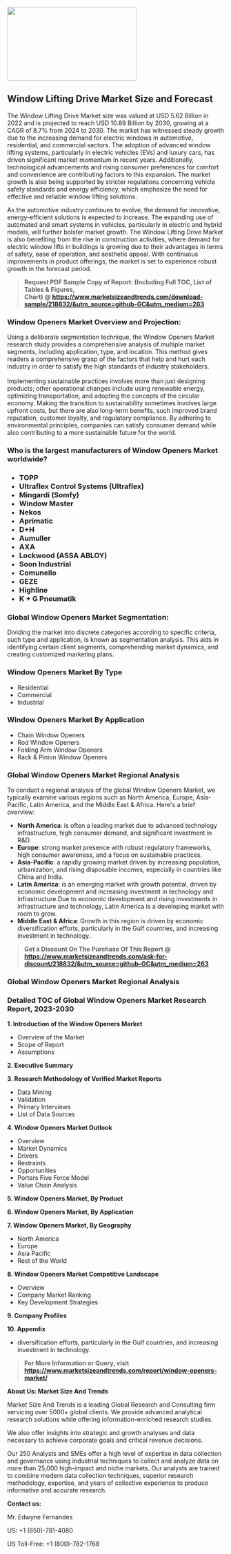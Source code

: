 <p><img class="alignnone size-medium wp-image-20088" src="https://ffe5etoiles.com/wp-content/uploads/2024/12/MST1-300x171.png" alt="" width="300" height="171" /></p><h2>Window Lifting Drive Market Size and Forecast</h2><p>The Window Lifting Drive Market size was valued at USD 5.62 Billion in 2022 and is projected to reach USD 10.89 Billion by 2030, growing at a CAGR of 8.7% from 2024 to 2030. The market has witnessed steady growth due to the increasing demand for electric windows in automotive, residential, and commercial sectors. The adoption of advanced window lifting systems, particularly in electric vehicles (EVs) and luxury cars, has driven significant market momentum in recent years. Additionally, technological advancements and rising consumer preferences for comfort and convenience are contributing factors to this expansion. The market growth is also being supported by stricter regulations concerning vehicle safety standards and energy efficiency, which emphasize the need for effective and reliable window lifting solutions.</p><p>As the automotive industry continues to evolve, the demand for innovative, energy-efficient solutions is expected to increase. The expanding use of automated and smart systems in vehicles, particularly in electric and hybrid models, will further bolster market growth. The Window Lifting Drive Market is also benefiting from the rise in construction activities, where demand for electric window lifts in buildings is growing due to their advantages in terms of safety, ease of operation, and aesthetic appeal. With continuous improvements in product offerings, the market is set to experience robust growth in the forecast period.</p></p><blockquote id="" class=""><strong>Request PDF Sample Copy of Report: (Including Full TOC, List of Tables &amp; Figures, Chart)&nbsp;@&nbsp;<strong><a href="https://www.marketsizeandtrends.com/download-sample/218832/&utm_source=github-GC&utm_medium=263" target="_blank">https://www.marketsizeandtrends.com/download-sample/218832/&utm_source=github-GC&utm_medium=263</a></strong></strong></blockquote><h3 id="" class="">Window Openers Market&nbsp;Overview and Projection:</h3><p id="" class="">Using a deliberate segmentation technique, the Window Openers Market research study provides a comprehensive analysis of multiple market segments, including application, type, and location. This method gives readers a comprehensive grasp of the factors that help and hurt each industry in order to satisfy the high standards of industry stakeholders. <br /> <br />Implementing sustainable practices involves more than just designing products; other operational changes include using renewable energy, optimizing transportation, and adopting the concepts of the circular economy. Making the transition to sustainability sometimes involves large upfront costs, but there are also long-term benefits, such improved brand reputation, customer loyalty, and regulatory compliance. By adhering to environmental principles, companies can satisfy consumer demand while also contributing to a more sustainable future for the world.</p><h3 id="" class="">Who is the largest manufacturers of&nbsp;Window Openers Market worldwide?</h3><h3 class=""><p><ul><li>TOPP </li><li> Ultraflex Control Systems (Ultraflex) </li><li> Mingardi (Somfy) </li><li> Window Master </li><li> Nekos </li><li> Aprimatic </li><li> D+H </li><li> Aumuller </li><li> AXA </li><li> Lockwood (ASSA ABLOY) </li><li> Soon Industrial </li><li> Comunello </li><li> GEZE </li><li> Highline </li><li> K + G Pneumatik</li></ul></p></h3><h3 id="" class="">Global&nbsp;Window Openers Market Segmentation:</h3><p id="" class="">Dividing the market into discrete categories according to specific criteria, such type and application, is known as segmentation analysis. This aids in identifying certain client segments, comprehending market dynamics, and creating customized marketing plans.</p><h3 id="" class="">Window Openers Market&nbsp;By Type</h3><p><p><ul><li>Residential</li><li> Commercial</li><li> Industrial</p></li></ul></p></p><h3 id="" class="">Window Openers Market&nbsp;By Application</h3><p class=""><p><ul><li>Chain Window Openers</li><li> Rod Window Openers</li><li> Folding Arm Window Openers</li><li> Rack & Pinion Window Openers</li></ul></p></p><h3 id="" class="">Global Window Openers Market Regional Analysis</h3><p id="" class="">To conduct a regional analysis of the global Window Openers Market, we typically examine various regions such as North America, Europe, Asia-Pacific, Latin America, and the Middle East &amp; Africa. Here's a brief overview:</p><ul><li><strong>North America</strong>: is often a leading market due to advanced technology infrastructure, high consumer demand, and significant investment in R&amp;D.</li><li><strong>Europe</strong>: strong market presence with robust regulatory frameworks, high consumer awareness, and a focus on sustainable practices.</li><li><strong>Asia-Pacific</strong>: a rapidly growing market driven by increasing population, urbanization, and rising disposable incomes, especially in countries like China and India.</li><li><strong>Latin America</strong>: is an emerging market with growth potential, driven by economic development and increasing investment in technology and infrastructure.Due to economic development and rising investments in infrastructure and technology, Latin America is a developing market with room to grow.</li><li><strong>Middle East &amp; Africa</strong>: Growth in this region is driven by economic diversification efforts, particularly in the Gulf countries, and increasing investment in technology.</li></ul><blockquote id="" class=""><strong>Get a Discount On The Purchase Of This Report @ <strong><a href="https://www.marketsizeandtrends.com/ask-for-discount/218832/&utm_source=github-GC&utm_medium=263" target="_blank">https://www.marketsizeandtrends.com/ask-for-discount/218832/&utm_source=github-GC&utm_medium=263</a></strong></strong></blockquote><h3 id="" class="">Global Window Openers Market Regional Analysis</h3><h3 id="" class="">Detailed TOC of Global Window Openers Market Research Report, 2023-2030</h3><p id="" class=""><strong>1. Introduction of the Window Openers Market</strong></p><ul><li>Overview of the Market</li><li>Scope of Report</li><li>Assumptions</li></ul><p id="" class=""><strong>2. Executive Summary</strong></p><p id="" class=""><strong>3. Research Methodology of Verified Market Reports</strong></p><ul><li>Data Mining</li><li>Validation</li><li>Primary Interviews</li><li>List of Data Sources</li></ul><p id="" class=""><strong>4. Window Openers Market Outlook</strong></p><ul><li>Overview</li><li>Market Dynamics</li><li>Drivers</li><li>Restraints</li><li>Opportunities</li><li>Porters Five Force Model</li><li>Value Chain Analysis</li></ul><p id="" class=""><strong>5. Window Openers Market, By Product</strong></p><p id="" class=""><strong>6. Window Openers Market, By Application</strong></p><p id="" class=""><strong>7. Window Openers Market, By Geography</strong></p><ul><li>North America</li><li>Europe</li><li>Asia Pacific</li><li>Rest of the World</li></ul><p id="" class=""><strong>8. Window Openers Market Competitive Landscape</strong></p><ul><li>Overview</li><li>Company Market Ranking</li><li>Key Development Strategies</li></ul><p id="" class=""><strong>9. Company Profiles</strong></p><p id="" class=""><strong>10. Appendix</strong></p><ul><li>diversification efforts, particularly in the Gulf countries, and increasing investment in technology.</li></ul><blockquote id="" class=""><strong>For More Information or Query, visit <strong><strong><a href="https://www.marketsizeandtrends.com/report/window-openers-market/" target="_blank">https://www.marketsizeandtrends.com/report/window-openers-market/</a></strong></strong></strong></blockquote><p id="" class=""><strong>About Us: Market Size And Trends</strong></p><p id="" class="">Market Size And Trends is a leading Global Research and Consulting firm servicing over 5000+ global clients. We provide advanced analytical research solutions while offering information-enriched research studies.</p><p id="" class="">We also offer insights into strategic and growth analyses and data necessary to achieve corporate goals and critical revenue decisions.</p><p id="" class="">Our 250 Analysts and SMEs offer a high level of expertise in data collection and governance using industrial techniques to collect and analyze data on more than 25,000 high-impact and niche markets. Our analysts are trained to combine modern data collection techniques, superior research methodology, expertise, and years of collective experience to produce informative and accurate research.</p><p id="" class=""><strong>Contact us:</strong></p><p id="" class="">Mr. Edwyne Fernandes</p><p id="" class="">US: +1 (650)-781-4080</p><p id="" class="">US Toll-Free: +1 (800)-782-1768</p>
